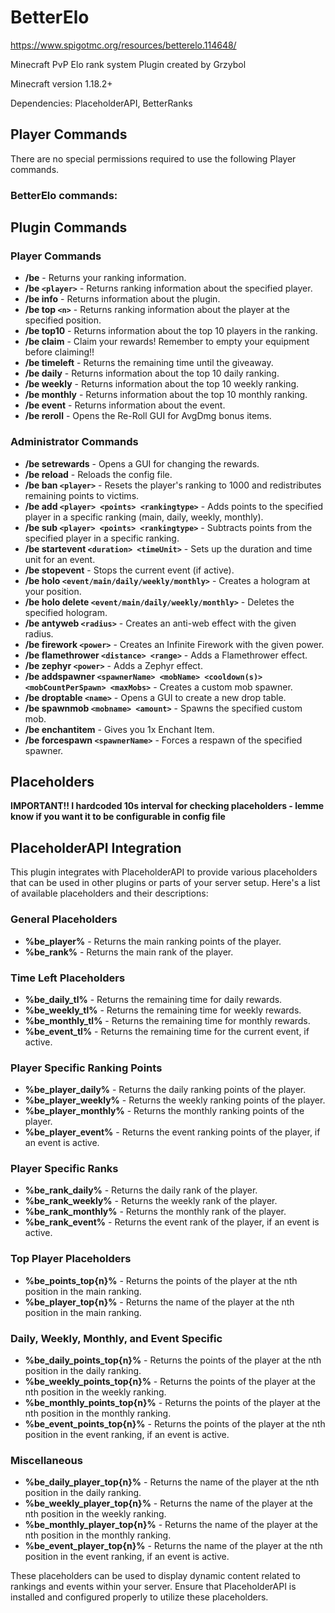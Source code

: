 # BetterElo

https://www.spigotmc.org/resources/betterelo.114648/

Minecraft PvP Elo rank system Plugin created by Grzybol

Minecraft version 1.18.2+

Dependencies: PlaceholderAPI, BetterRanks

## Player Commands

There are no special permissions required to use the following Player commands.

### BetterElo commands:

## Plugin Commands

### Player Commands
- **/be** - Returns your ranking information.
- **/be `<player>`** - Returns ranking information about the specified player.
- **/be info** - Returns information about the plugin.
- **/be top `<n>`** - Returns ranking information about the player at the specified position.
- **/be top10** - Returns information about the top 10 players in the ranking.
- **/be claim** - Claim your rewards! Remember to empty your equipment before claiming!!
- **/be timeleft** - Returns the remaining time until the giveaway.
- **/be daily** - Returns information about the top 10 daily ranking.
- **/be weekly** - Returns information about the top 10 weekly ranking.
- **/be monthly** - Returns information about the top 10 monthly ranking.
- **/be event** - Returns information about the event.
- **/be reroll** - Opens the Re-Roll GUI for AvgDmg bonus items.

### Administrator Commands
- **/be setrewards** - Opens a GUI for changing the rewards.
- **/be reload** - Reloads the config file.
- **/be ban `<player>`** - Resets the player's ranking to 1000 and redistributes remaining points to victims.
- **/be add `<player> <points> <rankingtype>`** - Adds points to the specified player in a specific ranking (main, daily, weekly, monthly).
- **/be sub `<player> <points> <rankingtype>`** - Subtracts points from the specified player in a specific ranking.
- **/be startevent `<duration> <timeUnit>`** - Sets up the duration and time unit for an event.
- **/be stopevent** - Stops the current event (if active).
- **/be holo `<event/main/daily/weekly/monthly>`** - Creates a hologram at your position.
- **/be holo delete `<event/main/daily/weekly/monthly>`** - Deletes the specified hologram.
- **/be antyweb `<radius>`** - Creates an anti-web effect with the given radius.
- **/be firework `<power>`** - Creates an Infinite Firework with the given power.
- **/be flamethrower `<distance> <range>`** - Adds a Flamethrower effect.
- **/be zephyr `<power>`** - Adds a Zephyr effect.
- **/be addspawner `<spawnerName> <mobName> <cooldown(s)> <mobCountPerSpawn> <maxMobs>`** - Creates a custom mob spawner.
- **/be droptable `<name>`** - Opens a GUI to create a new drop table.
- **/be spawnmob `<mobname> <amount>`** - Spawns the specified custom mob.
- **/be enchantitem** - Gives you 1x Enchant Item.
- **/be forcespawn `<spawnerName>`** - Forces a respawn of the specified spawner.

## Placeholders

**IMPORTANT!! I hardcoded 10s interval for checking placeholders - lemme know if you want it to be configurable in config file**

## PlaceholderAPI Integration

This plugin integrates with PlaceholderAPI to provide various placeholders that can be used in other plugins or parts of your server setup. Here's a list of available placeholders and their descriptions:

### General Placeholders
- **%be_player%** - Returns the main ranking points of the player.
- **%be_rank%** - Returns the main rank of the player.

### Time Left Placeholders
- **%be_daily_tl%** - Returns the remaining time for daily rewards.
- **%be_weekly_tl%** - Returns the remaining time for weekly rewards.
- **%be_monthly_tl%** - Returns the remaining time for monthly rewards.
- **%be_event_tl%** - Returns the remaining time for the current event, if active.

### Player Specific Ranking Points
- **%be_player_daily%** - Returns the daily ranking points of the player.
- **%be_player_weekly%** - Returns the weekly ranking points of the player.
- **%be_player_monthly%** - Returns the monthly ranking points of the player.
- **%be_player_event%** - Returns the event ranking points of the player, if an event is active.

### Player Specific Ranks
- **%be_rank_daily%** - Returns the daily rank of the player.
- **%be_rank_weekly%** - Returns the weekly rank of the player.
- **%be_rank_monthly%** - Returns the monthly rank of the player.
- **%be_rank_event%** - Returns the event rank of the player, if an event is active.

### Top Player Placeholders
- **%be_points_top{n}%** - Returns the points of the player at the nth position in the main ranking.
- **%be_player_top{n}%** - Returns the name of the player at the nth position in the main ranking.

### Daily, Weekly, Monthly, and Event Specific
- **%be_daily_points_top{n}%** - Returns the points of the player at the nth position in the daily ranking.
- **%be_weekly_points_top{n}%** - Returns the points of the player at the nth position in the weekly ranking.
- **%be_monthly_points_top{n}%** - Returns the points of the player at the nth position in the monthly ranking.
- **%be_event_points_top{n}%** - Returns the points of the player at the nth position in the event ranking, if an event is active.

### Miscellaneous
- **%be_daily_player_top{n}%** - Returns the name of the player at the nth position in the daily ranking.
- **%be_weekly_player_top{n}%** - Returns the name of the player at the nth position in the weekly ranking.
- **%be_monthly_player_top{n}%** - Returns the name of the player at the nth position in the monthly ranking.
- **%be_event_player_top{n}%** - Returns the name of the player at the nth position in the event ranking, if an event is active.

These placeholders can be used to display dynamic content related to rankings and events within your server. Ensure that PlaceholderAPI is installed and configured properly to utilize these placeholders.
